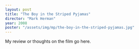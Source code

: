 ```yaml
---
layout: post
title: "The Boy in the Striped Pyjamas"
director: "Mark Herman"
year: 2008
poster: "/assets/img/mp/the-boy-in-the-striped-pyjamas.jpg"
---
```


My review or thoughts on the film go here.
